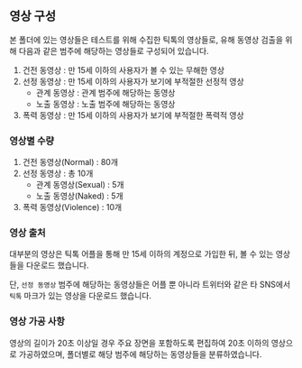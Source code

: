 ## 영상 구성 
본 폴더에 있는 영상들은 테스트를 위해 수집한 틱톡의 영상들로, 유해 동영상 검출을 위해 다음과 같은 범주에 해당하는 영상들로 구성되어 있습니다. 
1) 건전 동영상 : 만 15세 이하의 사용자가 볼 수 있는 무해한 영상
2) 선정 동영상 : 만 15세 이하의 사용자가 보기에 부적절한 선정적 영상
    - 관계 동영상 : 관계 범주에 해당하는 동영상
    - 노출 동영상 : 노출 범주에 해당하는 동영상
3) 폭력 동영상 : 만 15세 이하의 사용자가 보기에 부적절한 폭력적 영상

### 영상별 수량
1) 건전 동영상(Normal) : 80개 
2) 선정 동영상 : 총 10개
    - 관계 동영상(Sexual) : 5개
    - 노출 동영상(Naked) : 5개
3) 폭력 동영상(Violence) : 10개

### 영상 출처
대부분의 영상은 틱톡 어플을 통해 만 15세 이하의 계정으로 가입한 뒤, 볼 수 있는 영상들을 다운로드 했습니다. 


단, `선정 동영상` 범주에 해당하는 동영상들은 어플 뿐 아니라 트위터와 같은 타 SNS에서 `틱톡` 마크가 있는 영상을 다운로드 했습니다. 

### 영상 가공 사항
영상의 길이가 20초 이상일 경우 주요 장면을 포함하도록 편집하여 20초 이하의 영상으로 가공하였으며, 폴더별로 해당 범주에 해당하는 동영상들을 분류하였습니다.

